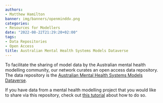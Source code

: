 ```yaml
---
authors:
- Matthew Hamilton
banner: img/banners/openminddv.png
categories:
- Resources for Modellers
date: "2022-08-22T21:29:20+02:00"
tags:
- Data Repositories
- Open Access
title: Australian Mental Health Systems Models Dataverse
---
```


To facilitate the sharing of model data by the Australian mental health modelling community, our network curates an open access data repository. The data repository is the [Australian Mental Health Systems Models Dataverse](https://dataverse.harvard.edu/dataverse/openmind).

If you have data from a mental health modelling project that you would like to share via this repository, check out [this tutorial](../../../../2022/08/01/managing_open_data/) about how to do so.
